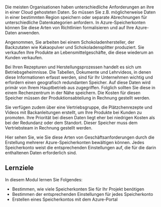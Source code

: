 Die meisten Organisationen haben unterschiedliche Anforderungen an ihre in einer Cloud gehosteten Daten. So müssen Sie z.B. möglicherweise Daten in einer bestimmten Region speichern oder separate Abrechnungen für unterschiedliche Datenkategorien anfordern. In Azure-Speicherkonten können Sie diese Arten von Richtlinien formalisieren und auf Ihre Azure-Daten anwenden.

Angenommen, Sie arbeiten bei einem Schokoladenhersteller, der Backzutaten wie Kakaopulver und Schokoladensplitter produziert. Sie verkaufen Ihre Produkte an Lebensmittelgeschäfte, die diese wiederum an Kunden verkaufen.

Bei Ihren Rezepturen und Herstellungsprozessen handelt es sich um Betriebsgeheimnisse. Die Tabellen, Dokumente und Lehrvideos, in denen diese Informationen erfasst werden, sind für Ihr Unternehmen wichtig und erfordern einen geografisch redundanten Speicher. Auf diese Daten wird primär von Ihrem Hauptbetrieb aus zugegriffen. Folglich sollten Sie diese in einem Rechenzentrum in der Nähe speichern. Die Kosten für diesen Speicher müssen der Produktionsabteilung in Rechnung gestellt werden.

Sie verfügen zudem über eine Vertriebsgruppe, die Plätzchenrezepte und Videos mit Backanleitungen erstellt, um Ihre Produkte bei Kunden zu promoten. Ihre Priorität bei diesen Daten liegt eher bei niedrigen Kosten als bei der Redundanz oder dem Standort. Dieser Speicher muss dem Vertriebsteam in Rechnung gestellt werden.

Hier sehen Sie, wie Sie diese Arten von Geschäftsanforderungen durch die Erstellung mehrerer Azure-Speicherkonten bewältigen können. Jedes Speicherkonto weist die entsprechenden Einstellungen auf, die für die darin enthaltenen Daten erforderlich sind.

## <a name="learning-objectives"></a>Lernziele

In diesem Modul lernen Sie Folgendes:

 - Bestimmen, wie viele Speicherkonten Sie für Ihr Projekt benötigen
 - Bestimmen der entsprechenden Einstellungen für jedes Speicherkonto
 - Erstellen eines Speicherkontos mit dem Azure-Portal